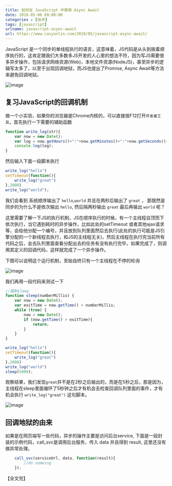 ```yaml
---
title: 如何在 JavaScript 中使用 Async Await  
date: 2018-05-06 09:00:00
categories : [技术]  
tags: [javascript]  
urlname: javascript-async-await  
url: https://www.caiyunlin.com/2018/05/javascript-async-await/
---
```


JavaScript 是一个同步的单线程执行的语言，这意味着，JS代码是从头到挨着顺序执行的，这肯定跟我们大多数多JS开发的人心里的想法不符，因为写JS需要很多异步操作，包括请求网络资源(Web)，本地文件资源(NodeJS)，甚至异步的逻辑写太多了，以至于出现回调地狱，而JS也提出了Promise, Async Await等方法来避免回调地狱。

![image](https://images.caiyunlin.com/20200327113611.png)

## 复习JavaScript的回调机制
做一个小实验，如果你的浏览器是Chrome内核的，可以直接按F12打开`开发者工具`，首先执行一下需要的辅助函数

```javascript
function write_log(str){
    var now = new Date();
    var log = now.getHours()+":"+now.getMinutes()+":"+now.getSeconds()+" "+str;
    console.log(log);
}
```

然后输入下面一段脚本执行

```javascript
write_log("hello")
setTimeout(function(){
    write_log("great")
},2000)
write_log("world");
```

我们会看到 系统顺序输出了 `hello`,`world` 并且在两秒后输出了 `great` ， 那既然是同步的为什么不是依次输出 `hello`, 然后隔两秒输出 `great` 最后再输出 `world` 呢？  

这里需要了解一下JS的执行机制，JS在顺序执行的时候，有一个主线程自顶而下依次执行，当它遇到耗时的异步操作，比如此处的setTimeout 或者其他ajax请求等，会给他分配一个编号，并且放到队列里面然后去执行(此处的执行可能是JS引擎分配的一个新线程去执行，和JS的主线程无关)，然后主线程在执行完当前所有代码之后，会去队列里面查看分配出去的任务有没有执行完毕，如果完成了，则调用其定义的回调代码，这样就完成了一个异步操作。

下图可以说明这个运行机制，至始自终只有一个主线程在不停的轮询

![image](https://images.caiyunlin.com/20200327122132.png)

我们再用一段代码来测试一下

```javascript
//强制sleep
function sleep(numberMillis) {
    var now = new Date();
    var exitTime = now.getTime() + numberMillis;
    while (true) {
        now = new Date();
        if (now.getTime() > exitTime){
            return;    
        }
    }
}

write_log("hello")
setTimeout(function(){
    write_log("great")
},2000)
write_log("world")
sleep(5000);
```

观察结果，我们发现`great`并不是在2秒之后输出的，而是在5秒之后，那是因为，主线程在sleep里面循环了5秒钟之后才有机会去检查回调队列里面的事件，才有机会执行 `write_log("great")` 这句脚本。

![image](https://images.caiyunlin.com/20200327032516.png)

## 回调地狱的由来

如果是在网页端写一些代码，异步的操作主要是访问后台service, 下面是一段封装的示例代码，call_svc是调用后台服务，传入 data 并且得到 result, 这里还没有做异常处理。
```javascript
    call_svc(serviceUrl, data, function(result){
        //do someing
    });
```



【全文完】